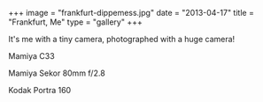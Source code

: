 +++
image = "frankfurt-dippemess.jpg"
date = "2013-04-17"
title = "Frankfurt, Me"
type = "gallery"
+++

It's me with a tiny camera, photographed with a huge camera!

Mamiya C33

Mamiya Sekor 80mm f/2.8

Kodak Portra 160
